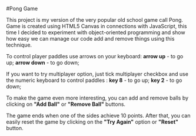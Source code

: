 #Pong Game 


This project is my version of the very popular old school game call Pong.
Game is created using HTML5 Canvas in connections with JavaScript, this time I decided to experiment with object-oriented programming and show how easy we can manage our code add and remove things using this technique.

To control player paddles use arrows on your keyboard:
**arrow up** - to go up;
**arrow down** - to go down;

If you want to try multiplayer option, just tick multiplayer checkbox and use the numeric keyboard to control paddles :
**key 8** - to go up;
**key 2** - to go down;

To make the game even more interesting, you can add and remove balls by clicking on **"Add Ball"** or **"Remove Ball"** buttons.

The game ends when one of the sides achieve 10 points. After that, you can easily reset the game by clicking on the **"Try Again"** option or **"Reset"** button. 